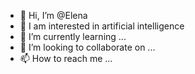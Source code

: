 - 👋 Hi, I’m @Elena
- 👀 I am interested in artificial intelligence
- 🌱 I’m currently learning ...
- 💞️ I’m looking to collaborate on ...
- 📫 How to reach me ...

<!---
Elena1567/Elena1567 is a ✨ special ✨ repository because its `README.md` (this file) appears on your GitHub profile.
You can click the Preview link to take a look at your changes.
--->
